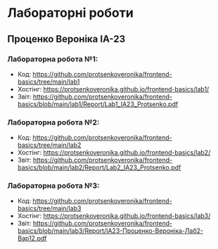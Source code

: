 # Лабораторні роботи

## Проценко Вероніка ІА-23

### Лабораторна робота №1:  
- Код:  https://github.com/protsenkoveronika/frontend-basics/tree/main/lab1
- Хостінг:  https://protsenkoveronika.github.io/frontend-basics/lab1/
- Звіт:  https://github.com/protsenkoveronika/frontend-basics/blob/main/lab1/Report/Lab1_IA23_Protsenko.pdf

### Лабораторна робота №2:  
- Код:  https://github.com/protsenkoveronika/frontend-basics/tree/main/lab2
- Хостінг:  https://protsenkoveronika.github.io/frontend-basics/lab2/
- Звіт:  https://github.com/protsenkoveronika/frontend-basics/blob/main/lab2/Report/Lab2_IA23_Protsenko.pdf

### Лабораторна робота №3:  
- Код:  https://github.com/protsenkoveronika/frontend-basics/tree/main/lab3
- Хостінг:  https://protsenkoveronika.github.io/frontend-basics/lab3/
- Звіт:  https://github.com/protsenkoveronika/frontend-basics/blob/main/lab3/Report/IA23-Проценко-Вероніка-Лаб2-Вар12.pdf
